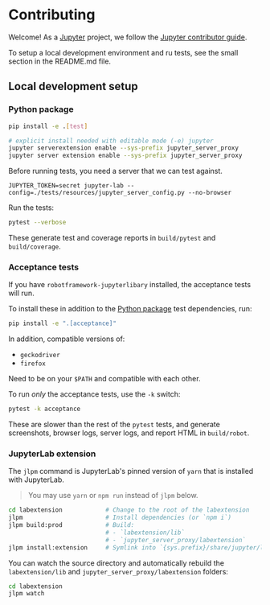# Contributing

Welcome! As a [Jupyter](https://jupyter.org) project, we follow the [Jupyter contributor guide](https://jupyter.readthedocs.io/en/latest/contributor/content-contributor.html).

To setup a local development environment and ru tests, see the small section in
the README.md file.

## Local development setup

### Python package

```bash
pip install -e .[test]

# explicit install needed with editable mode (-e) jupyter
jupyter serverextension enable --sys-prefix jupyter_server_proxy
jupyter server extension enable --sys-prefix jupyter_server_proxy
```

Before running tests, you need a server that we can test against.

```
JUPYTER_TOKEN=secret jupyter-lab --config=./tests/resources/jupyter_server_config.py --no-browser
```

Run the tests:

```bash
pytest --verbose
```

These generate test and coverage reports in `build/pytest` and `build/coverage`.

### Acceptance tests

If you have `robotframework-jupyterlibary` installed, the acceptance tests will run.

To install these in addition to the [Python package](#python-package) test
dependencies, run:

```bash
pip install -e ".[acceptance]"
```

In addition, compatible versions of:

- `geckodriver`
- `firefox`

Need to be on your `$PATH` and compatible with each other.

To run _only_ the acceptance tests, use the `-k` switch:

```bash
pytest -k acceptance
```

These are slower than the rest of the `pytest` tests, and generate screenshots,
browser logs, server logs, and report HTML in `build/robot`.

### JupyterLab extension

The `jlpm` command is JupyterLab's pinned version of `yarn` that is
installed with JupyterLab.

> You may use `yarn` or `npm run` instead of `jlpm` below.

```bash
cd labextension            # Change to the root of the labextension
jlpm                       # Install dependencies (or `npm i`)
jlpm build:prod            # Build:
                           # - `labextension/lib`
                           # - `jupyter_server_proxy/labextension`
jlpm install:extension     # Symlink into `{sys.prefix}/share/jupyter/labextensions`
```

You can watch the source directory and automatically rebuild the `labextension/lib`
and `jupyter_server_proxy/labextension` folders:

```bash
cd labextension
jlpm watch
```

